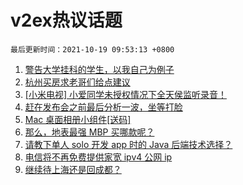 # v2ex热议话题

`最后更新时间：2021-10-19 09:53:13 +0800`

1. [警告大学挂科的学生，以我自己为例子](https://www.v2ex.com/t/808601)
1. [杭州买房求老哥们给点建议](https://www.v2ex.com/t/808481)
1. [[小米电视] 小爱同学未授权情况下全天侯监听录音！](https://www.v2ex.com/t/808548)
1. [赶在发布会之前最后分析一波，坐等打脸](https://www.v2ex.com/t/808537)
1. [Mac 桌面相册小组件[送码]](https://www.v2ex.com/t/808492)
1. [那么，地表最强 MBP 买哪款呢？](https://www.v2ex.com/t/808681)
1. [请教下单人 solo 开发 app 时的 Java 后端技术选择？](https://www.v2ex.com/t/808490)
1. [电信将不再免费提供家宽 ipv4 公网 ip](https://www.v2ex.com/t/808536)
1. [继续待上海还是回成都？](https://www.v2ex.com/t/808494)

